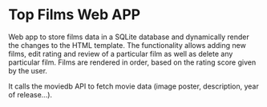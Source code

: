 # Top Films Web APP

Web app to store films data in a SQLite database and dynamically render the changes to the HTML template. The functionality allows adding new films, edit rating and review of a particular film as well as delete any particular film. Films are rendered in order, based on the rating score given by the user.

It calls the moviedb API to fetch movie data (image poster, description, year of release...).
